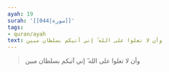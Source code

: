 ```yaml
---
ayah: 19
surah: '[[044|سورة]]'
tags:
- quran/ayah
text: وأن لا تعلوا على الله ۖ إني آتيكم بسلطان مبين
---
```

> وأن لا تعلوا على الله ۖ إني آتيكم بسلطان مبين
